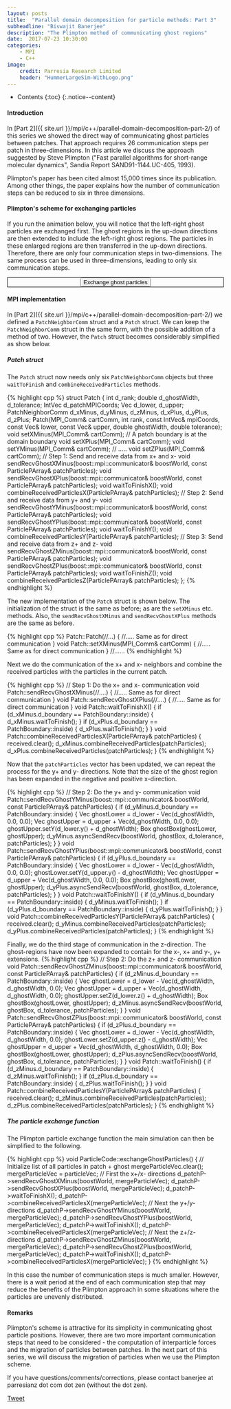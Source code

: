 ```yaml
---
layout: posts
title:  "Parallel domain decomposition for particle methods: Part 3"
subheadline: "Biswajit Banerjee"
description: "The Plimpton method of communicating ghost regions"
date:  2017-07-23 10:30:00
categories:
    - MPI
    - C++
image:
    credit: Parresia Research Limited
    header: "HummerLargeSim-WithLogo.png"
---
```


- Contents
{:toc}
{:.notice--content}

#### Introduction ####
In [Part 2]({{ site.url }}/mpi/c++/parallel-domain-decomposition-part-2/) of this series
we showed the direct way of communicating ghost particles between patches.  That approach
requires 26 communication steps per patch in three-dimensions.  In this article we discuss
the approach suggested by Steve Plimpton ("Fast parallel algorithms for short-range molecular 
dynamics", Sandia Report SAND91-1144.UC-405, 1993).

Plimpton's paper has been cited almost 15,000 times since its publication.  Among other
things, the paper explains how the number of communication steps can be reduced to six in
three dimensions.

#### Plimpton's scheme for exchanging particles ####
If you run the animation below, you will notice that the left-right ghost particles are
exchanged first.  The ghost regions in the up-down directions are then extended to include
the left-right ghost regions.  The particles in these enlarged regions are then transferred
in the up-down directions.  Therefore, there are only four communication steps in two-dimensions.
The same process can be used in three-dimensions, leading to only six communication steps.

<div align="center" style="border:1px solid black">
<div>
  <input name="restartExchange" type="button" value="Exchange ghost particles" onclick="particlePlimpton.restartAnimation()" />
</div>
<div>
  <canvas id="particle-exchange-plimpton" height="500" width="500"></canvas>
</div>
</div>
<p/>

#### MPI implementation ####
In [Part 2]({{ site.url }}/mpi/c++/parallel-domain-decomposition-part-2/) we defined
a `PatchNeighborComm` struct and a `Patch` struct.  We can keep the `PatchNeighborComm`
struct in the same form, with the possible addition of a method of two.  However, the `Patch`
struct becomes considerably simplified as show below.

##### Patch struct #####
The `Patch` struct now needs only six `PatchNeighborComm` objects but three `waitToFinish`
and `combineReceivedParticles` methods.

{% highlight cpp %}
struct Patch {
  int d_rank;
  double d_ghostWidth, d_tolerance;
  IntVec d_patchMPICoords;
  Vec d_lower, d_upper;
  PatchNeighborComm d_xMinus, d_yMinus, d_zMinus, d_xPlus, d_yPlus, d_zPlus;
  Patch(MPI_Comm& cartComm,
        int rank, const IntVec& mpiCoords, const Vec& lower, const Vec& upper,
        double ghostWidth, double tolerance);
  void setXMinus(MPI_Comm& cartComm); // A patch boundary is at the domain boundary
  void setXPlus(MPI_Comm& cartComm);
  void setYMinus(MPI_Comm& cartComm);
  // .....
  void setZPlus(MPI_Comm& cartComm);
  // Step 1: Send and receive data from x+ and x-
  void sendRecvGhostXMinus(boost::mpi::communicator& boostWorld,
                           const ParticlePArray& patchParticles);
  void sendRecvGhostXPlus(boost::mpi::communicator& boostWorld,
                          const ParticlePArray& patchParticles);
  void waitToFinishX();
  void combineReceivedParticlesX(ParticlePArray& patchParticles);
  // Step 2: Send and receive data from y+ and y-
  void sendRecvGhostYMinus(boost::mpi::communicator& boostWorld,
                           const ParticlePArray& patchParticles);
  void sendRecvGhostYPlus(boost::mpi::communicator& boostWorld,
                          const ParticlePArray& patchParticles);
  void waitToFinishY();
  void combineReceivedParticlesY(ParticlePArray& patchParticles);
  // Step 3: Send and receive data from z+ and z-
  void sendRecvGhostZMinus(boost::mpi::communicator& boostWorld,
                           const ParticlePArray& patchParticles);
  void sendRecvGhostZPlus(boost::mpi::communicator& boostWorld,
                          const ParticlePArray& patchParticles);
  void waitToFinishZ();
  void combineReceivedParticlesZ(ParticlePArray& patchParticles);
};
{% endhighlight %}

The new implementation of the `Patch` struct is shown below.  The initialization of
the struct is the same as before; as are the `setXMinus` etc. methods.  Also, the
`sendRecvGhostXMinus` and `sendRecvGhostXPlus` methods are the same as before.

{% highlight cpp %}
Patch::Patch(//...) {
  //.....  Same as for direct communication
}
void Patch::setXMinus(MPI_Comm& cartComm) {
  //.....  Same as for direct communication
}
//......
{% endhighlight %}

Next we do the communication of the x+ and x- neighbors and combine the
received particles with the particles in the current patch.

{% highlight cpp %}
// Step 1:  Do the x+ and x- communication
void Patch::sendRecvGhostXMinus(//....) {
  //.....  Same as for direct communication
}
void Patch::sendRecvGhostXPlus(//....) {
  //.....  Same as for direct communication
}
void Patch::waitToFinishX() {
  if (d_xMinus.d_boundary == PatchBoundary::inside) {
    d_xMinus.waitToFinish();
  }
  if (d_xPlus.d_boundary == PatchBoundary::inside) {
    d_xPlus.waitToFinish();
  }
}
void Patch::combineReceivedParticlesX(ParticlePArray& patchParticles) {
  received.clear();
  d_xMinus.combineReceivedParticles(patchParticles);
  d_xPlus.combineReceivedParticles(patchParticles);
}
{% endhighlight %}

Now that the `patchParticles` vector has been updated, we can repeat the
process for the y+ and y- directions.  Note that the size of the ghost
region has been expanded in the negative and positive x-direction.

{% highlight cpp %}
// Step 2:  Do the y+ and y- communication
void Patch::sendRecvGhostYMinus(boost::mpi::communicator& boostWorld, const ParticlePArray& patchParticles)
{
  if (d_yMinus.d_boundary == PatchBoundary::inside) { 
    Vec ghostLower = d_lower - Vec(d_ghostWidth, 0.0, 0.0);
    Vec ghostUpper = d_upper + Vec(d_ghostWidth, 0.0, 0.0);
    ghostUpper.setY(d_lower.y() + d_ghostWidth);
    Box ghostBox(ghostLower, ghostUpper);
    d_yMinus.asyncSendRecv(boostWorld, ghostBox, d_tolerance, patchParticles);
  }
}
void Patch::sendRecvGhostYPlus(boost::mpi::communicator& boostWorld, const ParticlePArray& patchParticles)
{
  if (d_yPlus.d_boundary == PatchBoundary::inside) {
    Vec ghostLower = d_lower - Vec(d_ghostWidth, 0.0, 0.0);
    ghostLower.setY(d_upper.y() - d_ghostWidth);
    Vec ghostUpper = d_upper + Vec(d_ghostWidth, 0.0, 0.0);
    Box ghostBox(ghostLower, ghostUpper);
    d_yPlus.asyncSendRecv(boostWorld, ghostBox, d_tolerance, patchParticles);
  }
}
void Patch::waitToFinishY() {
  if (d_yMinus.d_boundary == PatchBoundary::inside) {
    d_yMinus.waitToFinish();
  }
  if (d_yPlus.d_boundary == PatchBoundary::inside) {
    d_yPlus.waitToFinish();
  }
}
void Patch::combineReceivedParticlesY(ParticlePArray& patchParticles) {
  received.clear();
  d_yMinus.combineReceivedParticles(patchParticles);
  d_yPlus.combineReceivedParticles(patchParticles);
}
{% endhighlight %}

Finally, we do the third stage of communication in the z-direction.  The ghost-regions
have now been expanded to contain for the x-, x+ and y-, y+ extensions.
{% highlight cpp %}
// Step 2:  Do the z+ and z- communication
void Patch::sendRecvGhostZMinus(boost::mpi::communicator& boostWorld, const ParticlePArray& patchParticles)
{
  if (d_zMinus.d_boundary == PatchBoundary::inside) {
    Vec ghostLower = d_lower - Vec(d_ghostWidth, d_ghostWidth, 0.0);
    Vec ghostUpper = d_upper + Vec(d_ghostWidth, d_ghostWidth, 0.0);
    ghostUpper.setZ(d_lower.z() + d_ghostWidth);
    Box ghostBox(ghostLower, ghostUpper);
    d_zMinus.asyncSendRecv(boostWorld, ghostBox, d_tolerance, patchParticles);
  }
}
void Patch::sendRecvGhostZPlus(boost::mpi::communicator& boostWorld, const ParticlePArray& patchParticles)
{
  if (d_zPlus.d_boundary == PatchBoundary::inside) {
    Vec ghostLower = d_lower - Vec(d_ghostWidth, d_ghostWidth, 0.0);
    ghostLower.setZ(d_upper.z() - d_ghostWidth);
    Vec ghostUpper = d_upper + Vec(d_ghostWidth, d_ghostWidth, 0.0);
    Box ghostBox(ghostLower, ghostUpper);
    d_zPlus.asyncSendRecv(boostWorld, ghostBox, d_tolerance, patchParticles);
  }
}
void Patch::waitToFinish() {
  if (d_zMinus.d_boundary == PatchBoundary::inside) {
    d_zMinus.waitToFinish();
  }
  if (d_zPlus.d_boundary == PatchBoundary::inside) {
    d_zPlus.waitToFinish();
  }
}
void Patch::combineReceivedParticlesY(ParticlePArray& patchParticles) {
  received.clear();
  d_zMinus.combineReceivedParticles(patchParticles);
  d_zPlus.combineReceivedParticles(patchParticles);
}
{% endhighlight %}
<p/>

##### The particle exchange function #####
The Plimpton particle exchange function the main simulation can then be simplified to
the following.

{% highlight cpp %}
void ParticleCode::exchangeGhostParticles() {
  // Initialize list of all particles in patch + ghost
  mergeParticleVec.clear();
  mergeParticleVec = particleVec;
  // First the x+/x- directions
  d_patchP->sendRecvGhostXMinus(boostWorld, mergeParticleVec);
  d_patchP->sendRecvGhostXPlus(boostWorld, mergeParticleVec);
  d_patchP->waitToFinishX();
  d_patchP->combineReceivedParticlesX(mergeParticleVec);
  // Next the y+/y- directions
  d_patchP->sendRecvGhostYMinus(boostWorld, mergeParticleVec);
  d_patchP->sendRecvGhostYPlus(boostWorld, mergeParticleVec);
  d_patchP->waitToFinishX();
  d_patchP->combineReceivedParticlesX(mergeParticleVec);
  // Next the z+/z- directions
  d_patchP->sendRecvGhostZMinus(boostWorld, mergeParticleVec);
  d_patchP->sendRecvGhostZPlus(boostWorld, mergeParticleVec);
  d_patchP->waitToFinishX();
  d_patchP->combineReceivedParticlesX(mergeParticleVec);
}
{% endhighlight %}

In this case the number of communication steps is much smaller.  However, there is a wait period
at the end of each communication step that may reduce the benefits of the Plimpton approach
in some situations where the particles are unevenly distributed.

#### Remarks ####
Plimpton's scheme is attractive for its simplicity in communicating ghost particle positions.
However, there are two more important communication steps that need to be considered - the
computation of interparticle forces and the migration of particles between patches.  In the next
part of this series, we will discuss the migration of particles when we use the Plimpton scheme.

If you have questions/comments/corrections, please contact banerjee at parresianz dot com dot zen (without the dot zen).


<a class="twitter-share-button" href="https://twitter.com/intent/tweet" data-via="parresianz"> Tweet</a>
<script src="//platform.linkedin.com/in.js" type="text/javascript">
  lang: en_US
</script>
<script type="IN/Share" data-counter="right"></script>

<script src="{{ site.url }}/assets/js/d3.v4.min.js"></script>
<script src="{{ site.url }}/assets/js/colorbrewer.min.js"></script>
<script src="{{ site.url }}/assets/js/particlePlimpton.js"></script>

